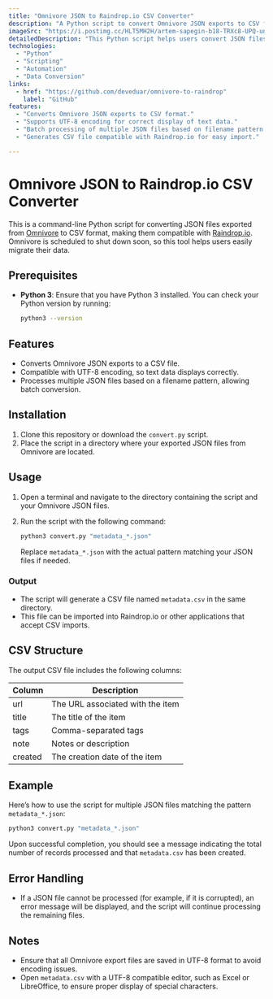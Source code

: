 ```yaml
---
title: "Omnivore JSON to Raindrop.io CSV Converter"
description: "A Python script to convert Omnivore JSON exports to CSV format for easy migration to Raindrop.io."
imageSrc: "https://i.postimg.cc/HLT5MH2H/artem-sapegin-b18-TRXc8-UPQ-unsplash.jpg"
detailedDescription: "This Python script helps users convert JSON files exported from Omnivore into CSV format, making them compatible with Raindrop.io. It allows easy migration of data as Omnivore is scheduled to shut down."
technologies:
  - "Python"
  - "Scripting"
  - "Automation"
  - "Data Conversion"
links:
  - href: "https://github.com/deveduar/omnivore-to-raindrop"
    label: "GitHub"
features:
  - "Converts Omnivore JSON exports to CSV format."
  - "Supports UTF-8 encoding for correct display of text data."
  - "Batch processing of multiple JSON files based on filename pattern."
  - "Generates CSV file compatible with Raindrop.io for easy import."

---
```


# Omnivore JSON to Raindrop.io CSV Converter

This is a command-line Python script for converting JSON files exported from [Omnivore](https://docs.omnivore.app/using/exporting.html) to CSV format, making them compatible with [Raindrop.io](https://raindrop.io/). Omnivore is scheduled to shut down soon, so this tool helps users easily migrate their data.

## Prerequisites

- **Python 3**: Ensure that you have Python 3 installed. You can check your Python version by running:

  ```bash
  python3 --version
  ```

## Features

- Converts Omnivore JSON exports to a CSV file.
- Compatible with UTF-8 encoding, so text data displays correctly.
- Processes multiple JSON files based on a filename pattern, allowing batch conversion.

## Installation

1. Clone this repository or download the `convert.py` script.
2. Place the script in a directory where your exported JSON files from Omnivore are located.

## Usage

1. Open a terminal and navigate to the directory containing the script and your Omnivore JSON files.
2. Run the script with the following command:

   ```bash
   python3 convert.py "metadata_*.json"
   ```
   Replace `metadata_*.json` with the actual pattern matching your JSON files if needed.

### Output

- The script will generate a CSV file named `metadata.csv` in the same directory.
- This file can be imported into Raindrop.io or other applications that accept CSV imports.

## CSV Structure

The output CSV file includes the following columns:

| Column    | Description                       |
|-----------|-----------------------------------|
| url       | The URL associated with the item  |
| title     | The title of the item             |
| tags      | Comma-separated tags              |
| note      | Notes or description              |
| created   | The creation date of the item     |

## Example

Here’s how to use the script for multiple JSON files matching the pattern `metadata_*.json`:

```bash
python3 convert.py "metadata_*.json"
```

Upon successful completion, you should see a message indicating the total number of records processed and that `metadata.csv` has been created.

## Error Handling

- If a JSON file cannot be processed (for example, if it is corrupted), an error message will be displayed, and the script will continue processing the remaining files.

## Notes

- Ensure that all Omnivore export files are saved in UTF-8 format to avoid encoding issues.
- Open `metadata.csv` with a UTF-8 compatible editor, such as Excel or LibreOffice, to ensure proper display of special characters.

